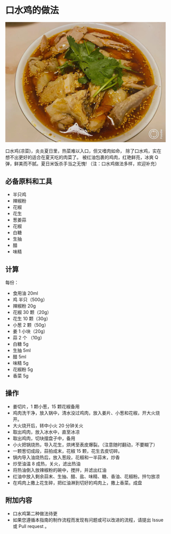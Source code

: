 # 口水鸡的做法


![口水鸡](./口水鸡.jpg)



口水鸡(凉菜)，炎炎夏日里，热菜难以入口，但又嗜肉如命，
除了口水鸡，实在想不出更好的适合在夏天吃的肉菜了。
被红油包裹的鸡肉，红艳鲜亮，冰爽 Q 弹，鲜美而不腻。夏日米饭杀手当之无愧!
（注：口水鸡做法多样，欢迎补充）

## 必备原料和工具


- 半只鸡
- 辣椒粉
- 花椒
- 花生
- 葱姜蒜
- 花椒
- 白糖
- 生抽
- 醋
- 味精
## 计算


每份：

- 食用油   20ml
- 鸡     半只（500g）         
- 辣椒粉   20g
- 花椒     30 颗（20g）   
- 花生     10 颗（30g）
- 小葱     2 颗（50g）
- 姜       1 小块（20g）
- 蒜       2 个 （10g）
- 白糖     5g
- 生抽     5ml
- 醋       5ml
- 味精     5g
- 花椒粉   5g
- 香菜     5g
## 操作


- 姜切片，1 颗小葱，15 颗花椒备用
- 鸡肉洗干净，放入锅中，清水没过鸡肉，放入姜片、小葱和花椒，开大火烧开。
- 大火烧开后，转中小火 20 分钟关火
- 取出鸡肉，放入冰水中，直至冰凉
- 取出鸡肉，切块摆盘子中，备用
- 小火把锅烧热，导入花生，烘烤至表皮爆裂。（注意随时翻动，不要糊了）
- 一颗葱切成段，蒜拍成末，花椒 15 颗，花生去皮切碎。
- 锅内导入油烧热后，放入葱段，花椒和一半蒜末，炒香
- 炒至油温 8 成热，关火，滤出热油
- 将热油倒入放辣椒粉的碗中，搅拌，并滤出红油
- 红油中放入剩余蒜末、生抽、醋、盐、味精、糖、香油、花椒粉。拌匀放凉
- 在鸡肉上撒上花生碎，把红油淋到切好的鸡肉上，撒上香菜。成盘


## 附加内容

- 口水鸡第二种做法待更
- 如果您遵循本指南的制作流程而发现有问题或可以改进的流程，请提出 Issue 或 Pull request 。


